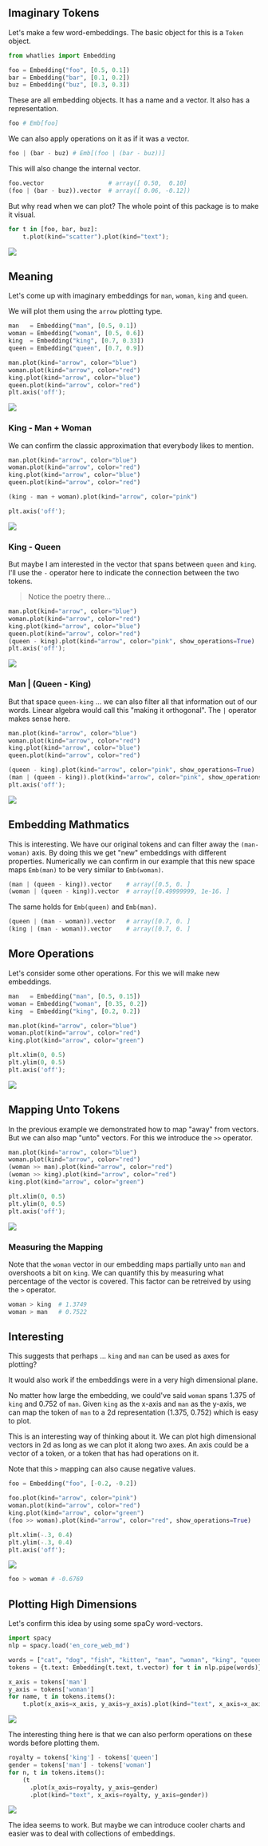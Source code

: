 ## Imaginary Tokens

Let's make a few word-embeddings. The basic object for this is a `Token` object.

```python 
from whatlies import Embedding

foo = Embedding("foo", [0.5, 0.1]) 
bar = Embedding("bar", [0.1, 0.2])
buz = Embedding("buz", [0.3, 0.3])
```

These are all embedding objects. It has a name and a vector. 
It also has a representation.

```python
foo # Emb[foo]
```

We can also apply operations on it as if it was a vector. 

```python
foo | (bar - buz) # Emb[(foo | (bar - buz))]
```

This will also change the internal vector. 

```python
foo.vector                  # array([ 0.50,  0.10]
(foo | (bar - buz)).vector  # array([ 0.06, -0.12])
```

But why read when we can plot? The whole point of this package is
to make it visual. 

```python
for t in [foo, bar, buz]:
    t.plot(kind="scatter").plot(kind="text");
```

![](tut1-img1.png)

## Meaning

Let's come up with imaginary embeddings for `man`, `woman`, `king` and `queen`. 

We will plot them using the `arrow` plotting type.

```python
man   = Embedding("man", [0.5, 0.1])
woman = Embedding("woman", [0.5, 0.6])
king  = Embedding("king", [0.7, 0.33])
queen = Embedding("queen", [0.7, 0.9])

man.plot(kind="arrow", color="blue")
woman.plot(kind="arrow", color="red")
king.plot(kind="arrow", color="blue")
queen.plot(kind="arrow", color="red")
plt.axis('off');
```

![](tut1-img2.png)

### King - Man + Woman

We can confirm the classic approximation that everybody likes to mention.

```python
man.plot(kind="arrow", color="blue")
woman.plot(kind="arrow", color="red")
king.plot(kind="arrow", color="blue")
queen.plot(kind="arrow", color="red")

(king - man + woman).plot(kind="arrow", color="pink")

plt.axis('off');
```

![](tut1-img3.png)

### King - Queen

But maybe I am interested in the vector that spans between `queen` and `king`. I'll use the `-` operator here to indicate the connection between the two tokens. 

> Notice the poetry there... 

```python
man.plot(kind="arrow", color="blue")
woman.plot(kind="arrow", color="red")
king.plot(kind="arrow", color="blue")
queen.plot(kind="arrow", color="red")
(queen - king).plot(kind="arrow", color="pink", show_operations=True)
plt.axis('off');
```

![](tut1-img4.png)

### Man | (Queen - King)

But that space `queen-king` ... we can also filter all that information out of our words. Linear algebra would call this "making it orthogonal". The `|` operator makes sense here.

```python
man.plot(kind="arrow", color="blue")
woman.plot(kind="arrow", color="red")
king.plot(kind="arrow", color="blue")
queen.plot(kind="arrow", color="red")

(queen - king).plot(kind="arrow", color="pink", show_operations=True)
(man | (queen - king)).plot(kind="arrow", color="pink", show_operations=True)
plt.axis('off');
```

![](tut1-img5.png)

## Embedding Mathmatics

This is interesting. We have our original tokens and can filter away 
the `(man-woman)` axis. By doing this we get "new" embeddings with 
different properties. Numerically we can confirm in our example that 
this new space maps `Emb(man)` to be very similar to `Emb(woman)`.

```python
(man | (queen - king)).vector    # array([0.5, 0. ]
(woman | (queen - king)).vector  # array([0.49999999, 1e-16. ]
```

The same holds for `Emb(queen)` and `Emb(man)`.

```python
(queen | (man - woman)).vector   # array([0.7, 0. ]
(king | (man - woman)).vector    # array([0.7, 0. ]
```

## More Operations 

Let's consider some other operations. For this we will 
make new embeddings. 

```python
man   = Embedding("man", [0.5, 0.15])
woman = Embedding("woman", [0.35, 0.2])
king  = Embedding("king", [0.2, 0.2])

man.plot(kind="arrow", color="blue")
woman.plot(kind="arrow", color="red")
king.plot(kind="arrow", color="green")

plt.xlim(0, 0.5)
plt.ylim(0, 0.5)
plt.axis('off');
```

![](tut1-img6.png)

## Mapping Unto Tokens

In the previous example we demonstrated how to map "away" from vectors. 
But we can also map "unto" vectors. For this we introduce the `>>` operator.

```python
man.plot(kind="arrow", color="blue")
woman.plot(kind="arrow", color="red")
(woman >> man).plot(kind="arrow", color="red")
(woman >> king).plot(kind="arrow", color="red")
king.plot(kind="arrow", color="green")

plt.xlim(0, 0.5)
plt.ylim(0, 0.5)
plt.axis('off');
```

![](tut1-img7.png)

### Measuring the Mapping

Note that the `woman` vector in our embedding maps partially unto `man` and 
overshoots a bit on `king`. We can quantify this by measuring what percentage 
of the vector is covered. This factor can be retreived by using the `>` operator.

```python
woman > king  # 1.3749
woman > man   # 0.7522
```

## Interesting 

This suggests that perhaps ... `king` and `man` can be used as axes for plotting? 

It would also work if the embeddings were in a very high dimensional plane. 

No matter how large the embedding, we could've said `woman` spans 1.375 of 
`king` and 0.752 of `man`. Given `king` as the x-axis and `man` as the y-axis, 
we can map the token of `man` to a 2d representation (1.375, 0.752) 
which is easy to plot.

This is an interesting way of thinking about it. We can plot high 
dimensional vectors in 2d as long as we can plot it along two axes. 
An axis could be a vector of a token, or a token that has had operations on it. 

Note that this `>` mapping can also cause negative values. 

```python
foo = Embedding("foo", [-0.2, -0.2])

foo.plot(kind="arrow", color="pink")
woman.plot(kind="arrow", color="red")
king.plot(kind="arrow", color="green")
(foo >> woman).plot(kind="arrow", color="red", show_operations=True)

plt.xlim(-.3, 0.4)
plt.ylim(-.3, 0.4)
plt.axis('off');
```

![](tut1-img8.png)

```python 
foo > woman # -0.6769
```

## Plotting High Dimensions

Let's confirm this idea by using some spaCy word-vectors.

```python
import spacy 
nlp = spacy.load('en_core_web_md')

words = ["cat", "dog", "fish", "kitten", "man", "woman", "king", "queen", "doctor", "nurse"]
tokens = {t.text: Embedding(t.text, t.vector) for t in nlp.pipe(words)}

x_axis = tokens['man']
y_axis = tokens['woman']
for name, t in tokens.items():
    t.plot(x_axis=x_axis, y_axis=y_axis).plot(kind="text", x_axis=x_axis, y_axis=y_axis)
```

![](tut1-img9.png)

The interesting thing here is that we can also perform operations on these words
before plotting them. 

```python
royalty = tokens['king'] - tokens['queen']
gender = tokens['man'] - tokens['woman']
for n, t in tokens.items():
    (t
      .plot(x_axis=royalty, y_axis=gender)
      .plot(kind="text", x_axis=royalty, y_axis=gender))
```

![](tut1-img10.png)

The idea seems to work. But maybe we can introduce cooler charts and easier was
to deal with collections of embeddings.